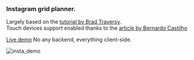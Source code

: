 ### Instagram grid planner.

Largely based on the [tutorial by Brad Traversy](https://youtu.be/C22hQKE_32c).  
Touch devices support enabled thanks to the [article by Bernardo Castilho](https://www.codeproject.com/articles/1091766/add-support-for-standard-html-drag-and-drop-operat)

[Live demo](https://antevis.github.io/instagrid/)
No any backend, everything client-side.

![insta_demo](insta_square.gif)
